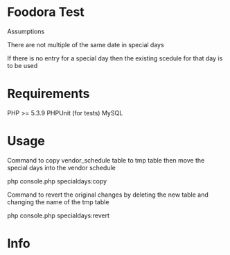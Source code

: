 Foodora Test
============

Assumptions

There are not multiple of the same date in special days

If there is no entry for a special day then the existing scedule for that day is to be used



Requirements
============

PHP >= 5.3.9
PHPUnit (for tests)
MySQL

Usage
=====

Command to copy vendor_schedule table to tmp table then move the special days into the vendor schedule

php console.php specialdays:copy

Command to revert the original changes by deleting the new table and changing the name of the tmp table

php console.php specialdays:revert


Info
====


